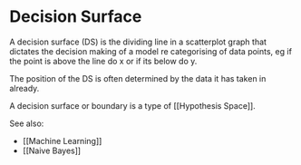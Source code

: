 # Decision Surface

A decision surface (DS) is the dividing line in a scatterplot graph that dictates the decision making of a model re categorising of data points, eg if the point is above the line do x or if its below do y.

The position of the DS is often determined by the data it has taken in already.

A decision surface or boundary is a type of [[Hypothesis Space]].

See also:
- [[Machine Learning]]
- [[Naive Bayes]]